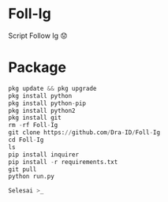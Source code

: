 # Foll-Ig
Script Follow Ig 😟

# Package
```python
pkg update && pkg upgrade
pkg install python
pkg install python-pip
pkg install python2
pkg install git
rm -rf Foll-Ig
git clone https://github.com/Dra-ID/Foll-Ig 
cd Foll-Ig 
ls
pip install inquirer
pip install -r requirements.txt
git pull
python run.py

Selesai >_
```
